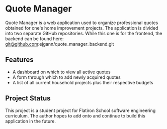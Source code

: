 # Quote Manager

Quote Manager is a web application used to organize professional quotes obtained for one's home improvement projects. The application is divided into two separate GitHub repositories. While this one is for the frontend, the backend can be found here:  git@github.com:ejgann/quote_manager_backend.git

## Features

- A dashboard on which to view all active quotes
- A form through which to add newly acquired quotes
- A list of all current household projects plus their respective budgets

## Project Status

This project is a student project for Flatiron School software engineering curriculum. The author hopes to add onto and continue to build this application in the future.